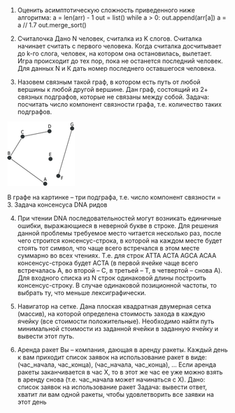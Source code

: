 1. Оценить асимптотическую сложность приведенного ниже алгоритма:
a = len(arr) - 1
out = list()
while a > 0:
    out.append(arr[a])
    a = a // 1.7
out.merge_sort()

2. Считалочка
Дано N человек, считалка из K слогов. Считалка начинает считать с первого человека.
Когда считалка досчитывает до k-го слога, человек, на котором она остановилась, вылетает.
Игра происходит до тех пор, пока не останется последний человек.
Для данных N и К дать номер последнего оставшегося человека.

3. Назовем связным такой граф, в котором есть путь от любой вершины к любой другой вершине.
Дан граф, состоящий из 2+ связных подграфов, которые не связаны между собой.
Задача: посчитать число компонент связности графа, т.е. количество таких подграфов.

![img.png](img.png)

В графе на картинке – три подграфа, т.е. число компонент связности = 3.
Задача консенсуса DNA ридов

4. При чтении DNA последовательностей могут возникать единичные ошибки, выражающиеся в неверной букве в строке. 
Для решения данной проблемы требуемое место читается несколько раз, после чего строится консенсус-строка, 
в которой на каждом месте будет стоять тот символ, что чаще всего встречался в этом месте суммарно во всех чтениях. 
Т.е. для строк 
ATTA
ACTA
AGCA
ACAA
консенсус-строка будет ACTA (в первой ячейке чаще всего встречалась A, во второй – C, в третьей – Т, 
в четвертой – снова А).
Для входного списка из N строк одинаковой длины построить консенсус-строку. В случае одинаковой позиционной частоты, 
то выбрать ту, что меньше лексиграфически.

5. Навигатор на сетке.
Дана плоская квадратная двумерная сетка (массив), на которой определена стоимость захода в каждую ячейку 
(все стоимости положительные). Необходимо найти путь минимальной стоимости из заданной ячейки в заданную ячейку и 
вывести этот путь.

6. Аренда ракет
Вы – компания, дающая в аренду ракеты. Каждый день к вам приходит список заявок на использование ракет в виде: 
(час_начала, час_конца), (час_начала, час_конца), ...
Если аренда ракеты заканчивается в час X, то в этот же час ее уже можно взять в аренду снова (т.е. час_начала может 
начинаться с Х).
Дано: список заявок на использование ракет
Задача: вывести ответ, хватит ли вам одной ракеты, чтобы удовлетворить все заявки на этот день